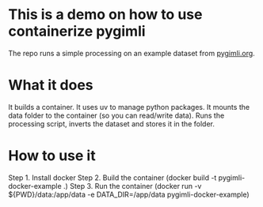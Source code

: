 # This is a demo on how to use containerize pygimli

The repo runs a simple processing on an example dataset from [pygimli.org](https://www.pygimli.org/_examples_auto/3_ert/plot_02_ert_field_data.html#sphx-glr-examples-auto-3-ert-plot-02-ert-field-data-py).

# What it does
It builds a container.
It uses uv to manage python packages. 
It mounts the data folder to the container (so you can read/write data).
Runs the processing script, inverts the dataset and stores it in the folder.

# How to use it
Step 1. Install docker
Step 2. Build the container (docker build -t pygimli-docker-example .)
Step 3. Run the container (docker run -v ${PWD}/data:/app/data -e DATA_DIR=/app/data pygimli-docker-example)
